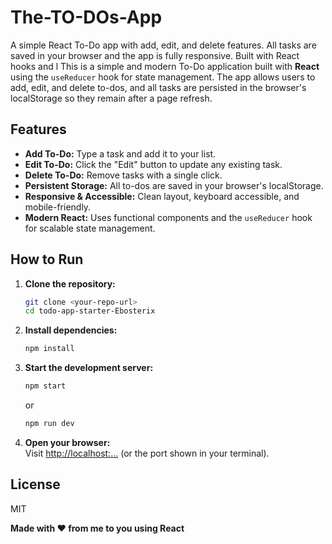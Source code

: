 
# The-TO-DOs-App
A simple React To-Do app with add, edit, and delete features. All tasks are saved in your browser and the app is fully responsive. Built with React hooks and l
This is a simple and modern To-Do application built with **React** using the `useReducer` hook for state management. The app allows users to add, edit, and delete to-dos, and all tasks are persisted in the browser's localStorage so they remain after a page refresh.


## Features

- **Add To-Do:** Type a task and add it to your list.
- **Edit To-Do:** Click the "Edit" button to update any existing task.
- **Delete To-Do:** Remove tasks with a single click.
- **Persistent Storage:** All to-dos are saved in your browser's localStorage.
- **Responsive & Accessible:** Clean layout, keyboard accessible, and mobile-friendly.
- **Modern React:** Uses functional components and the `useReducer` hook for scalable state management.

 
## How to Run

1. **Clone the repository:**
   ```bash
   git clone <your-repo-url>
   cd todo-app-starter-Ebosterix
   ```

2. **Install dependencies:**
   ```bash
   npm install
   ```

3. **Start the development server:**
   ```bash
   npm start
   ```
   or
   ```bash
   npm run dev
   ```

4. **Open your browser:**  
   Visit [http://localhost:...](http://localhost:3000) (or the port shown in your terminal).


## License

MIT

**Made with ❤️ from me to you using React**
